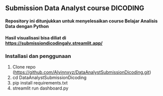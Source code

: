 ## Submission Data Analyst course DICODING 
#### Repository ini ditunjukkan untuk menyelesaikan course Belajar Analisis Data dengan Python
#### Hasil visualisasi bisa diliat di https://submissiondicodingalv.streamlit.app/ 
### Installasi dan penggunaan 
1. Clone repo (https://github.com/Alvinnxyz/DataAnalystSubmissionDicoding.git)
2. cd DataAnalystSubmissionDicoding
3. pip install requirements.txt
4. streamlit run dashboard.py
